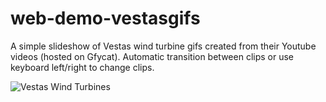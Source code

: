 # web-demo-vestasgifs

A simple slideshow of Vestas wind turbine gifs created from their Youtube videos (hosted on Gfycat). Automatic transition between clips or use keyboard left/right to change clips.

![Vestas Wind Turbines](http://giant.gfycat.com/AnotherImprobableEider.gif)
